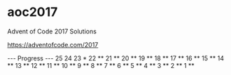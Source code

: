 # aoc2017

Advent of Code 2017 Solutions

https://adventofcode.com/2017

--- Progress ---
25
24
23 *
22 **
21 **
20 **
19 **
18 **
17 **
16 **
15 **
14 **
13 **
12 **
11 **
10 **
 9 **
 8 **
 7 **
 6 **
 5 **
 4 **
 3 **
 2 **
 1 **
